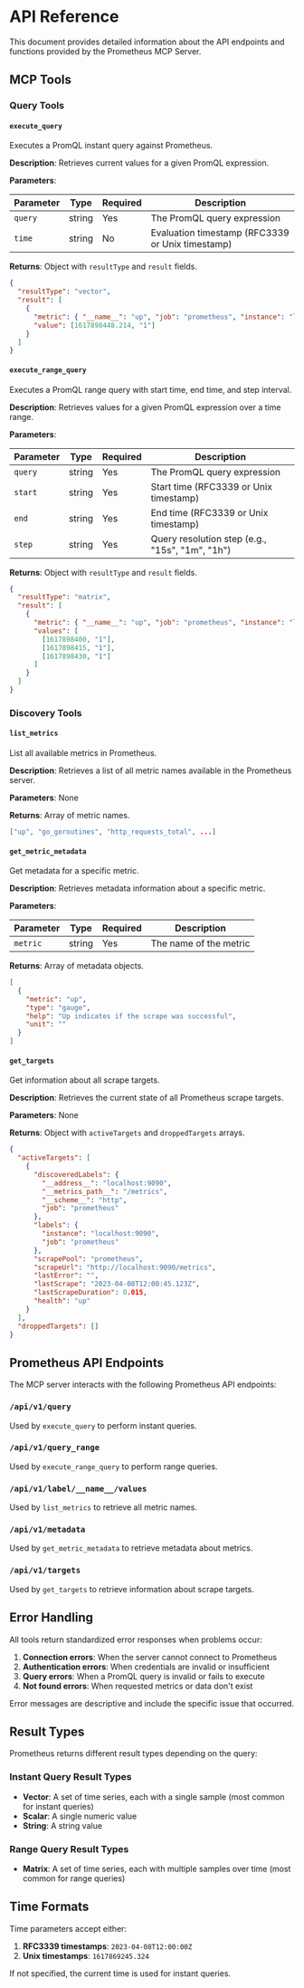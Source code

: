 # API Reference

This document provides detailed information about the API endpoints and functions provided by the Prometheus MCP Server.

## MCP Tools

### Query Tools

#### `execute_query`

Executes a PromQL instant query against Prometheus.

**Description**: Retrieves current values for a given PromQL expression.

**Parameters**:

| Parameter | Type | Required | Description |
|-----------|------|----------|-------------|
| `query` | string | Yes | The PromQL query expression |
| `time` | string | No | Evaluation timestamp (RFC3339 or Unix timestamp) |

**Returns**: Object with `resultType` and `result` fields.

```json
{
  "resultType": "vector",
  "result": [
    {
      "metric": { "__name__": "up", "job": "prometheus", "instance": "localhost:9090" },
      "value": [1617898448.214, "1"]
    }
  ]
}
```

#### `execute_range_query`

Executes a PromQL range query with start time, end time, and step interval.

**Description**: Retrieves values for a given PromQL expression over a time range.

**Parameters**:

| Parameter | Type | Required | Description |
|-----------|------|----------|-------------|
| `query` | string | Yes | The PromQL query expression |
| `start` | string | Yes | Start time (RFC3339 or Unix timestamp) |
| `end` | string | Yes | End time (RFC3339 or Unix timestamp) |
| `step` | string | Yes | Query resolution step (e.g., "15s", "1m", "1h") |

**Returns**: Object with `resultType` and `result` fields.

```json
{
  "resultType": "matrix",
  "result": [
    {
      "metric": { "__name__": "up", "job": "prometheus", "instance": "localhost:9090" },
      "values": [
        [1617898400, "1"],
        [1617898415, "1"],
        [1617898430, "1"]
      ]
    }
  ]
}
```

### Discovery Tools

#### `list_metrics`

List all available metrics in Prometheus.

**Description**: Retrieves a list of all metric names available in the Prometheus server.

**Parameters**: None

**Returns**: Array of metric names.

```json
["up", "go_goroutines", "http_requests_total", ...]
```

#### `get_metric_metadata`

Get metadata for a specific metric.

**Description**: Retrieves metadata information about a specific metric.

**Parameters**:

| Parameter | Type | Required | Description |
|-----------|------|----------|-------------|
| `metric` | string | Yes | The name of the metric |

**Returns**: Array of metadata objects.

```json
[
  {
    "metric": "up",
    "type": "gauge",
    "help": "Up indicates if the scrape was successful",
    "unit": ""
  }
]
```

#### `get_targets`

Get information about all scrape targets.

**Description**: Retrieves the current state of all Prometheus scrape targets.

**Parameters**: None

**Returns**: Object with `activeTargets` and `droppedTargets` arrays.

```json
{
  "activeTargets": [
    {
      "discoveredLabels": {
        "__address__": "localhost:9090",
        "__metrics_path__": "/metrics",
        "__scheme__": "http",
        "job": "prometheus"
      },
      "labels": {
        "instance": "localhost:9090",
        "job": "prometheus"
      },
      "scrapePool": "prometheus",
      "scrapeUrl": "http://localhost:9090/metrics",
      "lastError": "",
      "lastScrape": "2023-04-08T12:00:45.123Z",
      "lastScrapeDuration": 0.015,
      "health": "up"
    }
  ],
  "droppedTargets": []
}
```

## Prometheus API Endpoints

The MCP server interacts with the following Prometheus API endpoints:

### `/api/v1/query`

Used by `execute_query` to perform instant queries.

### `/api/v1/query_range`

Used by `execute_range_query` to perform range queries.

### `/api/v1/label/__name__/values`

Used by `list_metrics` to retrieve all metric names.

### `/api/v1/metadata`

Used by `get_metric_metadata` to retrieve metadata about metrics.

### `/api/v1/targets`

Used by `get_targets` to retrieve information about scrape targets.

## Error Handling

All tools return standardized error responses when problems occur:

1. **Connection errors**: When the server cannot connect to Prometheus
2. **Authentication errors**: When credentials are invalid or insufficient
3. **Query errors**: When a PromQL query is invalid or fails to execute
4. **Not found errors**: When requested metrics or data don't exist

Error messages are descriptive and include the specific issue that occurred.

## Result Types

Prometheus returns different result types depending on the query:

### Instant Query Result Types

- **Vector**: A set of time series, each with a single sample (most common for instant queries)
- **Scalar**: A single numeric value
- **String**: A string value

### Range Query Result Types

- **Matrix**: A set of time series, each with multiple samples over time (most common for range queries)

## Time Formats

Time parameters accept either:

1. **RFC3339 timestamps**: `2023-04-08T12:00:00Z`
2. **Unix timestamps**: `1617869245.324`

If not specified, the current time is used for instant queries.